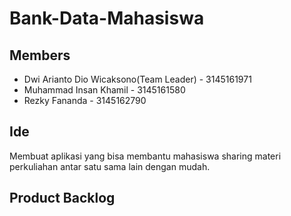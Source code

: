 # Bank-Data-Mahasiswa

## Members
- Dwi Arianto Dio Wicaksono(Team Leader) - 3145161971
- Muhammad Insan Khamil - 3145161580
- Rezky Fananda - 3145162790

## Ide
Membuat aplikasi yang bisa membantu mahasiswa sharing materi perkuliahan antar satu sama lain dengan mudah.

## Product Backlog
